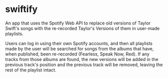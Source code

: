 # swiftify

An app that uses the Spotify Web API to replace old versions of Taylor Swift's songs with the re-recorded Taylor's Versions of them in user-made playlists.


Users can log in using their own Spotify accounts, and then all playlists made by the user will be searched for songs from the albums that have, when published, been re-recorded (Fearless, Speak Now, Red). If any tracks from those albums are found, the new versions will be added in the previous track's position and the previous track will be removed, leaving the rest of the playlist intact. 

